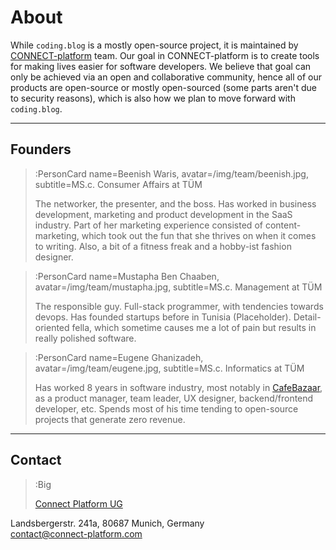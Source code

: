 # About

While `coding.blog` is a mostly open-source project, it is maintained
by [CONNECT-platform](https://connect-platform.com) team. Our goal in CONNECT-platform
is to create tools for making lives easier for software developers. We believe
that goal can only be achieved via an open and collaborative community, hence all
of our products are open-source or mostly open-sourced (some parts aren't due
to security reasons), which is also how we plan to move forward with `coding.blog`.

---

## Founders

> :PersonCard name=Beenish Waris, avatar=/img/team/beenish.jpg, subtitle=MS.c. Consumer Affairs at TÜM
>
> The networker, the presenter, and the boss. Has worked in business development, marketing and product development 
> in the SaaS industry. Part of her marketing experience consisted of content-marketing, which took out the fun
> that she thrives on when it comes to writing. Also, a bit of a fitness freak and a hobby-ist fashion designer.

> :PersonCard name=Mustapha Ben Chaaben, avatar=/img/team/mustapha.jpg, subtitle=MS.c. Management at TÜM
>
> The responsible guy. Full-stack programmer, with tendencies towards devops. Has founded startups
> before in Tunisia (Placeholder). Detail-oriented fella, which sometime causes me a lot of pain but 
> results in really polished software.

> :PersonCard name=Eugene Ghanizadeh, avatar=/img/team/eugene.jpg, subtitle=MS.c. Informatics at TÜM
>
> Has worked 8 years in software industry, most notably in [CafeBazaar](https://cafebazaar.ir/?l=en),
> as a product manager, team leader, UX designer, backend/frontend developer, etc. Spends most of his
> time tending to open-source projects that generate zero revenue.

---

## Contact

> :Big
>
>[Connect Platform UG](https://connect-platform.com)

Landsbergerstr. 241a, 80687 Munich, Germany\
[contact@connect-platform.com](mailto:contact@connect-platform.com)

